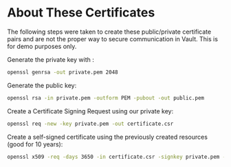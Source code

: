 # About These Certificates

The following steps were taken to create these public/private certificate pairs and
are not the proper way to secure communication in Vault. This is for demo purposes only.

Generate the private key with :
```bash
openssl genrsa -out private.pem 2048
```

Generate the public key:
```bash
openssl rsa -in private.pem -outform PEM -pubout -out public.pem
```

Create a Certificate Signing Request using our private key:
```bash
openssl req -new -key private.pem -out certificate.csr
```

Create a self-signed certificate using the previously created resources (good for 10 years):
```bash
openssl x509 -req -days 3650 -in certificate.csr -signkey private.pem -out certificate.crt
```